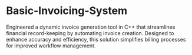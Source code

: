 # Basic-Invoicing-System
Engineered a dynamic invoice generation tool in C++ that streamlines financial record-keeping by automating invoice creation.
Designed to enhance accuracy and efficiency, this solution simplifies billing processes for improved workflow management.
